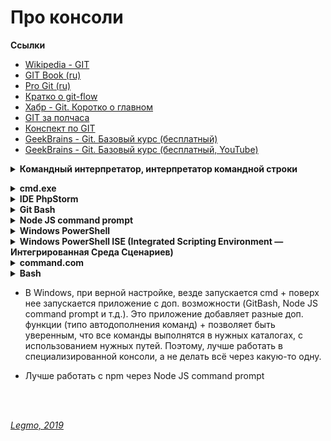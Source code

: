 # Про консоли #

**Ссылки**
- [Wikipedia - GIT](https://ru.wikipedia.org/wiki/Git)
- [GIT Book (ru)](https://git-scm.com/book/ru/v2)
- [Pro Git (ru)](http://www.linuxcookbook.ru/books/progit/index.html)
- [Кратко о git-flow](http://ruwhynot.com/2016/03/08/briefly-about-gitflow/)
- [Хабр - Git. Коротко о главном](https://habr.com/ru/post/588801/)
- [GIT за полчаса](https://proglib.io/p/git-for-half-an-hour)
- [Конспект по GIT](https://gist.github.com/vchernogorov/030144a7b0832c683adc3e0b502ad3e5)
- [GeekBrains - Git. Базовый курс (бесплатный)](https://gb.ru/courses/1117)
- [GeekBrains - Git. Базовый курс (бесплатный, YouTube)](https://www.youtube.com/playlist?list=PLmRNNqEA7JoM77hOJkPrLOfJQGizCLR3P)

<details><summary><b>Командный интерпретатор, интерпретатор командной строки</b></summary><p>

- компьютерная программа, часть операционной системы, обеспечивающая базовые возможности управления компьютером посредством интерактивного ввода команд через интерфейс командной строки или последовательного исполнения пакетных командных файлов.
  
- Как правило, его функции сводятся к предоставлению пользователю возможности запускать другие программы, может также содержать некоторые базовые команды ввода-вывода и свой простой скриптовый язык программирования.

<br></p></details>


<details><summary><b>cmd.exe</b></summary><p>
  - интерпретатор командной строки Windows
  - аналог COMMAND.COM, который используется в семействах MS-DOS и Windows 9x.
<br></p></details>

<details><summary><b>IDE PhpStorm</b></summary><p>
<br></p></details>

<details><summary><b>Git Bash</b></summary><p>
<br></p></details>

<details><summary><b>Node JS command prompt</b></summary><p>
<br></p></details>

<details><summary><b>Windows PowerShell</b></summary><p>
  - https://habr.com/ru/company/ruvds/blog/487876/
  - расширяемое средство автоматизации от Microsoft, состоит из
    - оболочки с интерфейсом командной строки
    - сопутствующего языка сценариев.
  - построен на базе .NET
  - Дополнительно предоставляет доступ к COM, WMI и ADSI, позволяет выполнять обычные команды командной строки
  - Скрипты Windows PowerShell хранятся в виде обычных текстовых файлов с расширением .ps1. Запустить их двойным кликом нельзя: нужно правой кнопкой мыши вызвать контекстное меню и выбрать пункт «Запустить в PowerShell»
<br></p></details>

<details><summary><b>Windows PowerShell ISE (Integrated Scripting Environment — Интегрированная Среда Сценариев)</b></summary><p>
  - является полноценной средой разработки с поддерживающим вкладки и подсветку синтаксиса редактором кода, конструктором команд, встроенным отладчиком и другими программистскими радостями. Если в редакторе среды разработки после имени команды написать знак дефис, вы получите в выпадающем списке все доступные параметры с указанием типа.
<br></p></details>

<details><summary><b>command.com</b></summary><p>
  - интерпретатор командной строки в операционных системах DOS, OS/2, семейства Windows 9x и ряда других.
  - 2 режима работы
    - интерактивный, когда пользователь вводит с клавиатуры команды, которые немедленно выполняются.
    - пакетный, когда COMMAND.COM выполняет последовательность команд, заранее сохранённую в пакетном файле с расширением .BAT.
<br></p></details>

<details><summary><b>Bash</b></summary><p>
  - Одна из наиболее популярных современных разновидностей командной оболочки UNIX. Особенно популярна в среде Linux, где она часто используется в качестве предустановленной командной оболочки.
  - командный процессор, работающий, как правило, в интерактивном режиме в текстовом окне. Bash также может читать команды из файла, который называется скриптом (или сценарием)
<br></p></details>

- В Windows, при верной настройке, везде запускается cmd + поверх нее запускается приложение с доп. возможности (GitBash, Node JS command prompt и т.д.). Это приложение добавляет разные доп. функции (типо автодополнения команд) + позволяет быть уверенным, что все команды выполнятся в нужных каталогах, с использованием нужных путей. Поэтому, лучше работать в специализированной консоли, а не делать всё через какую-то одну.
  
- Лучше работать с npm через Node JS command prompt

  <br> 
  <br> 

*[Legmo, 2019](https://github.com/Legmo/notes/)*
